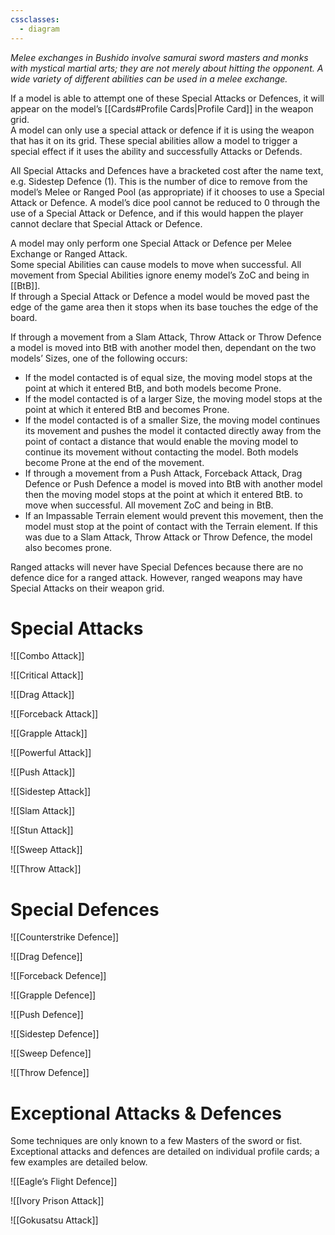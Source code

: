 ```yaml
---
cssclasses:
  - diagram
---
```

*Melee exchanges in Bushido involve samurai sword masters and monks with mystical martial arts; they are not merely about hitting the opponent. A wide variety of different abilities can be used in a melee exchange.*  

If a model is able to attempt one of these Special Attacks or Defences, it will appear on the model’s [[Cards#Profile Cards|Profile Card]] in the weapon grid.  
A model can only use a special attack or defence if it is using the weapon that has it on its grid.
These special abilities allow a model to trigger a special effect if it uses the ability and successfully Attacks or Defends.  

All Special Attacks and Defences have a bracketed cost after the name text, e.g. Sidestep Defence (1). This is the number of dice to remove from the model’s Melee or Ranged Pool (as appropriate) if it chooses to use a Special Attack or Defence. A model’s dice pool cannot be reduced to 0 through the use of a Special Attack or Defence, and if this would happen the player cannot declare that Special Attack or Defence.  

A model may only perform one Special Attack or Defence per Melee Exchange or Ranged Attack.  
Some special Abilities can cause models to move when successful. All movement from Special Abilities ignore enemy model’s ZoC and being in [[BtB]].  
If through a Special Attack or Defence a model would be moved past the edge of the game area then it stops when its base touches the edge of the board.  

If through a movement from a Slam Attack, Throw Attack or Throw Defence a model is moved into BtB with another model then, dependant on the two models’ Sizes, one of the following occurs:  
- If the model contacted is of equal size, the moving model stops at the point at which it entered BtB, and both models become Prone.
- If the model contacted is of a larger Size, the moving model stops at the point at which it entered BtB and becomes Prone.
- If the model contacted is of a smaller Size, the moving model continues its movement and pushes the model it contacted directly away from the point of contact a distance that would enable the moving model to continue its movement without contacting the model. Both models become Prone at the end of the movement.
- If through a movement from a Push Attack, Forceback Attack, Drag Defence or Push Defence a model is moved into BtB with another model then the moving model stops at the point at which it entered BtB. to move when successful. All movement ZoC and being in BtB.
- If an Impassable Terrain element would prevent this movement, then the model must stop at the point of contact with the Terrain element. If this was due to a Slam Attack, Throw Attack or Throw Defence, the model also becomes prone.

Ranged attacks will never have Special Defences because there are no defence dice for a ranged attack. However, ranged weapons may have Special Attacks on their weapon grid.  

# Special Attacks

![[Combo Attack]]

![[Critical Attack]]

![[Drag Attack]]

![[Forceback Attack]]

![[Grapple Attack]]

![[Powerful Attack]]

![[Push Attack]]

![[Sidestep Attack]]

![[Slam Attack]]

![[Stun Attack]]

![[Sweep Attack]]

![[Throw Attack]]

# Special Defences
![[Counterstrike Defence]]

![[Drag Defence]]

![[Forceback Defence]]

![[Grapple Defence]]

![[Push Defence]]

![[Sidestep Defence]]

![[Sweep Defence]]

![[Throw Defence]]
# Exceptional Attacks & Defences
Some techniques are only known to a few Masters of the sword or fist. Exceptional attacks and defences are detailed on individual profile cards; a few examples are detailed below.

![[Eagle’s Flight Defence]]

![[Ivory Prison Attack]]

![[Gokusatsu Attack]]


